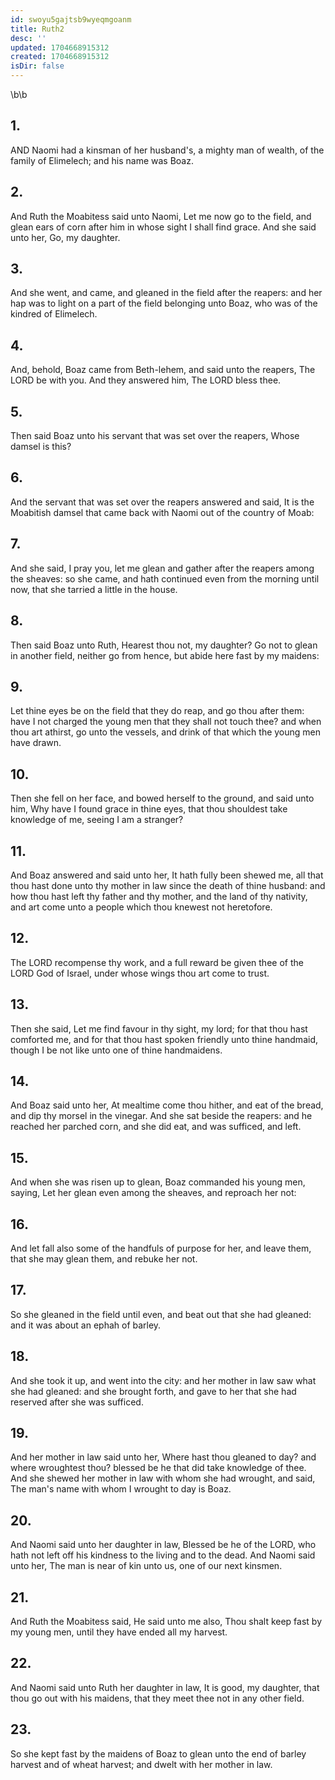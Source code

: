 ```yaml
---
id: swoyu5gajtsb9wyeqmgoanm
title: Ruth2
desc: ''
updated: 1704668915312
created: 1704668915312
isDir: false
---
```

\b\b
## 1.
AND Naomi had a kinsman of her husband's, a mighty man of wealth, of the family of Elimelech; and his name was Boaz.
## 2.
And Ruth the Moabitess said unto Naomi, Let me now go to the field, and glean ears of corn after him in whose sight I shall find grace.  And she said unto her, Go, my daughter.
## 3.
And she went, and came, and gleaned in the field after the reapers: and her hap was to light on a part of the field belonging unto Boaz, who was of the kindred of Elimelech.
## 4.
And, behold, Boaz came from Beth-lehem, and said unto the reapers, The LORD be with you.  And they answered him, The LORD bless thee.
## 5.
Then said Boaz unto his servant that was set over the reapers, Whose damsel is this?
## 6.
And the servant that was set over the reapers answered and said, It is the Moabitish damsel that came back with Naomi out of the country of Moab:
## 7.
And she said, I pray you, let me glean and gather after the reapers among the sheaves: so she came, and hath continued even from the morning until now, that she tarried a little in the house.
## 8.
Then said Boaz unto Ruth, Hearest thou not, my daughter?  Go not to glean in another field, neither go from hence, but abide here fast by my maidens:
## 9.
Let thine eyes be on the field that they do reap, and go thou after them: have I not charged the young men that they shall not touch thee?  and when thou art athirst, go unto the vessels, and drink of that which the young men have drawn.
## 10.
Then she fell on her face, and bowed herself to the ground, and said unto him, Why have I found grace in thine eyes, that thou shouldest take knowledge of me, seeing I am a stranger?
## 11.
And Boaz answered and said unto her, It hath fully been shewed me, all that thou hast done unto thy mother in law since the death of thine husband: and how thou hast left thy father and thy mother, and the land of thy nativity, and art come unto a people which thou knewest not heretofore.
## 12.
The LORD recompense thy work, and a full reward be given thee of the LORD God of Israel, under whose wings thou art come to trust.
## 13.
Then she said, Let me find favour in thy sight, my lord; for that thou hast comforted me, and for that thou hast spoken friendly unto thine handmaid, though I be not like unto one of thine handmaidens.
## 14.
And Boaz said unto her, At mealtime come thou hither, and eat of the bread, and dip thy morsel in the vinegar.  And she sat beside the reapers: and he reached her parched corn, and she did eat, and was sufficed, and left.
## 15.
And when she was risen up to glean, Boaz commanded his young men, saying, Let her glean even among the sheaves, and reproach her not:
## 16.
And let fall also some of the handfuls of purpose for her, and leave them, that she may glean them, and rebuke her not.
## 17.
So she gleaned in the field until even, and beat out that she had gleaned: and it was about an ephah of barley.
## 18.
And she took it up, and went into the city: and her mother in law saw what she had gleaned: and she brought forth, and gave to her that she had reserved after she was sufficed.
## 19.
And her mother in law said unto her, Where hast thou gleaned to day?  and where wroughtest thou?  blessed be he that did take knowledge of thee.  And she shewed her mother in law with whom she had wrought, and said, The man's name with whom I wrought to day is Boaz.
## 20.
And Naomi said unto her daughter in law, Blessed be he of the LORD, who hath not left off his kindness to the living and to the dead.  And Naomi said unto her, The man is near of kin unto us, one of our next kinsmen.
## 21.
And Ruth the Moabitess said, He said unto me also, Thou shalt keep fast by my young men, until they have ended all my harvest.
## 22.
And Naomi said unto Ruth her daughter in law, It is good, my daughter, that thou go out with his maidens, that they meet thee not in any other field.
## 23.
So she kept fast by the maidens of Boaz to glean unto the end of barley harvest and of wheat harvest; and dwelt with her mother in law.
